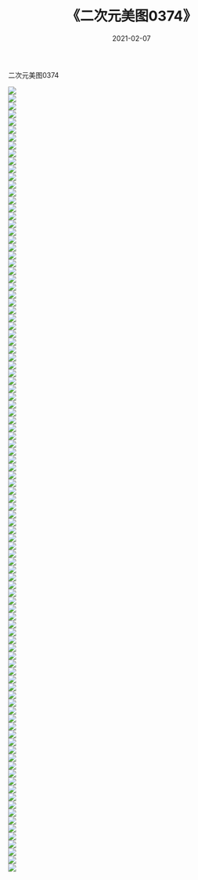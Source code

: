 ﻿---
layout: post
title:  《二次元美图0374》
date:   2021-02-07
img: http://imgx.orgx.ga/二次元/2021/二次元美图0374/000.jpg
categories: [美女, 清纯, 唯美]
---

二次元美图0374

 ![](http://imgx.orgx.ga/二次元/2021/二次元美图0374/001.jpg) <br>![](http://imgx.orgx.ga/二次元/2021/二次元美图0374/002.jpg) <br>![](http://imgx.orgx.ga/二次元/2021/二次元美图0374/003.jpg) <br>![](http://imgx.orgx.ga/二次元/2021/二次元美图0374/004.jpg) <br>![](http://imgx.orgx.ga/二次元/2021/二次元美图0374/005.jpg) <br>![](http://imgx.orgx.ga/二次元/2021/二次元美图0374/006.jpg) <br>![](http://imgx.orgx.ga/二次元/2021/二次元美图0374/007.jpg) <br>![](http://imgx.orgx.ga/二次元/2021/二次元美图0374/008.jpg) <br>![](http://imgx.orgx.ga/二次元/2021/二次元美图0374/009.jpg) <br>![](http://imgx.orgx.ga/二次元/2021/二次元美图0374/010.jpg) <br>![](http://imgx.orgx.ga/二次元/2021/二次元美图0374/011.jpg) <br>![](http://imgx.orgx.ga/二次元/2021/二次元美图0374/012.jpg) <br>![](http://imgx.orgx.ga/二次元/2021/二次元美图0374/013.jpg) <br>![](http://imgx.orgx.ga/二次元/2021/二次元美图0374/014.jpg) <br>![](http://imgx.orgx.ga/二次元/2021/二次元美图0374/015.jpg) <br>![](http://imgx.orgx.ga/二次元/2021/二次元美图0374/016.jpg) <br>![](http://imgx.orgx.ga/二次元/2021/二次元美图0374/017.jpg) <br>![](http://imgx.orgx.ga/二次元/2021/二次元美图0374/018.jpg) <br>![](http://imgx.orgx.ga/二次元/2021/二次元美图0374/019.jpg) <br>![](http://imgx.orgx.ga/二次元/2021/二次元美图0374/020.jpg) <br>![](http://imgx.orgx.ga/二次元/2021/二次元美图0374/021.jpg) <br>![](http://imgx.orgx.ga/二次元/2021/二次元美图0374/022.jpg) <br>![](http://imgx.orgx.ga/二次元/2021/二次元美图0374/023.jpg) <br>![](http://imgx.orgx.ga/二次元/2021/二次元美图0374/024.jpg) <br>![](http://imgx.orgx.ga/二次元/2021/二次元美图0374/025.jpg) <br>![](http://imgx.orgx.ga/二次元/2021/二次元美图0374/026.jpg) <br>![](http://imgx.orgx.ga/二次元/2021/二次元美图0374/027.jpg) <br>![](http://imgx.orgx.ga/二次元/2021/二次元美图0374/028.jpg) <br>![](http://imgx.orgx.ga/二次元/2021/二次元美图0374/029.jpg) <br>![](http://imgx.orgx.ga/二次元/2021/二次元美图0374/030.jpg) <br>![](http://imgx.orgx.ga/二次元/2021/二次元美图0374/031.jpg) <br>![](http://imgx.orgx.ga/二次元/2021/二次元美图0374/032.jpg) <br>![](http://imgx.orgx.ga/二次元/2021/二次元美图0374/033.jpg) <br>![](http://imgx.orgx.ga/二次元/2021/二次元美图0374/034.jpg) <br>![](http://imgx.orgx.ga/二次元/2021/二次元美图0374/035.jpg) <br>![](http://imgx.orgx.ga/二次元/2021/二次元美图0374/036.jpg) <br>![](http://imgx.orgx.ga/二次元/2021/二次元美图0374/037.jpg) <br>![](http://imgx.orgx.ga/二次元/2021/二次元美图0374/038.jpg) <br>![](http://imgx.orgx.ga/二次元/2021/二次元美图0374/039.jpg) <br>![](http://imgx.orgx.ga/二次元/2021/二次元美图0374/040.jpg) <br>![](http://imgx.orgx.ga/二次元/2021/二次元美图0374/041.jpg) <br>![](http://imgx.orgx.ga/二次元/2021/二次元美图0374/042.jpg) <br>![](http://imgx.orgx.ga/二次元/2021/二次元美图0374/043.jpg) <br>![](http://imgx.orgx.ga/二次元/2021/二次元美图0374/044.jpg) <br>![](http://imgx.orgx.ga/二次元/2021/二次元美图0374/045.jpg) <br>![](http://imgx.orgx.ga/二次元/2021/二次元美图0374/046.jpg) <br>![](http://imgx.orgx.ga/二次元/2021/二次元美图0374/047.jpg) <br>![](http://imgx.orgx.ga/二次元/2021/二次元美图0374/048.jpg) <br>![](http://imgx.orgx.ga/二次元/2021/二次元美图0374/049.jpg) <br>![](http://imgx.orgx.ga/二次元/2021/二次元美图0374/050.jpg) <br>![](http://imgx.orgx.ga/二次元/2021/二次元美图0374/051.jpg) <br>![](http://imgx.orgx.ga/二次元/2021/二次元美图0374/052.jpg) <br>![](http://imgx.orgx.ga/二次元/2021/二次元美图0374/053.jpg) <br>![](http://imgx.orgx.ga/二次元/2021/二次元美图0374/054.jpg) <br>![](http://imgx.orgx.ga/二次元/2021/二次元美图0374/055.jpg) <br>![](http://imgx.orgx.ga/二次元/2021/二次元美图0374/056.jpg) <br>![](http://imgx.orgx.ga/二次元/2021/二次元美图0374/057.jpg) <br>![](http://imgx.orgx.ga/二次元/2021/二次元美图0374/058.jpg) <br>![](http://imgx.orgx.ga/二次元/2021/二次元美图0374/059.jpg) <br>![](http://imgx.orgx.ga/二次元/2021/二次元美图0374/060.jpg) <br>![](http://imgx.orgx.ga/二次元/2021/二次元美图0374/061.jpg) <br>![](http://imgx.orgx.ga/二次元/2021/二次元美图0374/062.jpg) <br>![](http://imgx.orgx.ga/二次元/2021/二次元美图0374/063.jpg) <br>![](http://imgx.orgx.ga/二次元/2021/二次元美图0374/064.jpg) <br>![](http://imgx.orgx.ga/二次元/2021/二次元美图0374/065.jpg) <br>![](http://imgx.orgx.ga/二次元/2021/二次元美图0374/066.jpg) <br>![](http://imgx.orgx.ga/二次元/2021/二次元美图0374/067.jpg) <br>![](http://imgx.orgx.ga/二次元/2021/二次元美图0374/068.jpg) <br>![](http://imgx.orgx.ga/二次元/2021/二次元美图0374/069.jpg) <br>![](http://imgx.orgx.ga/二次元/2021/二次元美图0374/070.jpg) <br>![](http://imgx.orgx.ga/二次元/2021/二次元美图0374/071.jpg) <br>![](http://imgx.orgx.ga/二次元/2021/二次元美图0374/072.jpg) <br>![](http://imgx.orgx.ga/二次元/2021/二次元美图0374/073.jpg) <br>![](http://imgx.orgx.ga/二次元/2021/二次元美图0374/074.jpg) <br>![](http://imgx.orgx.ga/二次元/2021/二次元美图0374/075.jpg) <br>![](http://imgx.orgx.ga/二次元/2021/二次元美图0374/076.jpg) <br>![](http://imgx.orgx.ga/二次元/2021/二次元美图0374/077.jpg) <br>![](http://imgx.orgx.ga/二次元/2021/二次元美图0374/078.jpg) <br>![](http://imgx.orgx.ga/二次元/2021/二次元美图0374/079.jpg) <br>![](http://imgx.orgx.ga/二次元/2021/二次元美图0374/080.jpg) <br>![](http://imgx.orgx.ga/二次元/2021/二次元美图0374/081.jpg) <br>![](http://imgx.orgx.ga/二次元/2021/二次元美图0374/082.jpg) <br>![](http://imgx.orgx.ga/二次元/2021/二次元美图0374/083.jpg) <br>![](http://imgx.orgx.ga/二次元/2021/二次元美图0374/084.jpg) <br>![](http://imgx.orgx.ga/二次元/2021/二次元美图0374/085.jpg) <br>![](http://imgx.orgx.ga/二次元/2021/二次元美图0374/086.jpg) <br>![](http://imgx.orgx.ga/二次元/2021/二次元美图0374/087.jpg) <br>![](http://imgx.orgx.ga/二次元/2021/二次元美图0374/088.jpg) <br>![](http://imgx.orgx.ga/二次元/2021/二次元美图0374/089.jpg) <br>![](http://imgx.orgx.ga/二次元/2021/二次元美图0374/090.jpg) <br>![](http://imgx.orgx.ga/二次元/2021/二次元美图0374/091.jpg) <br>![](http://imgx.orgx.ga/二次元/2021/二次元美图0374/092.jpg) <br>![](http://imgx.orgx.ga/二次元/2021/二次元美图0374/093.jpg) <br>![](http://imgx.orgx.ga/二次元/2021/二次元美图0374/094.jpg) <br>![](http://imgx.orgx.ga/二次元/2021/二次元美图0374/095.jpg) <br>![](http://imgx.orgx.ga/二次元/2021/二次元美图0374/096.jpg) <br>![](http://imgx.orgx.ga/二次元/2021/二次元美图0374/097.jpg) <br>![](http://imgx.orgx.ga/二次元/2021/二次元美图0374/098.jpg) <br>![](http://imgx.orgx.ga/二次元/2021/二次元美图0374/099.jpg) <br>![](http://imgx.orgx.ga/二次元/2021/二次元美图0374/100.jpg) <br>